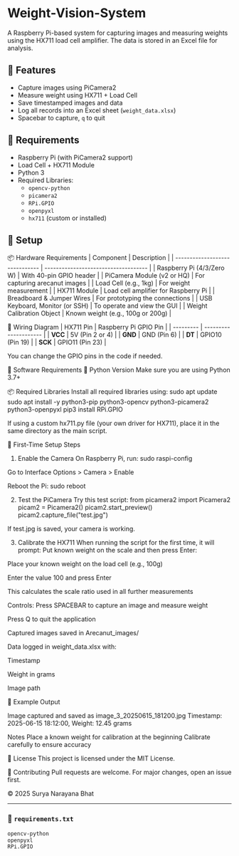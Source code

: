 # Weight-Vision-System

A Raspberry Pi-based system for capturing images and measuring weights using the HX711 load cell amplifier. The data is stored in an Excel file for analysis.

## 📸 Features

- Capture images using PiCamera2
- Measure weight using HX711 + Load Cell
- Save timestamped images and data
- Log all records into an Excel sheet (`weight_data.xlsx`)
- Spacebar to capture, `q` to quit

## 🧰 Requirements

- Raspberry Pi (with PiCamera2 support)
- Load Cell + HX711 Module
- Python 3
- Required Libraries:
  - `opencv-python`
  - `picamera2`
  - `RPi.GPIO`
  - `openpyxl`
  - `hx711` (custom or installed)

## 🔧 Setup

📦 Hardware Requirements
| Component                      | Description                          |
| ------------------------------ | ------------------------------------ |
| Raspberry Pi (4/3/Zero W)      | With 40-pin GPIO header              |
| PiCamera Module (v2 or HQ)     | For capturing arecanut images        |
| Load Cell (e.g., 1kg)          | For weight measurement               |
| HX711 Module                   | Load cell amplifier for Raspberry Pi |
| Breadboard & Jumper Wires      | For prototyping the connections      |
| USB Keyboard, Monitor (or SSH) | To operate and view the GUI          |
| Weight Calibration Object      | Known weight (e.g., 100g or 200g)    |

🔌 Wiring Diagram
| HX711 Pin | Raspberry Pi GPIO Pin |
| --------- | --------------------- |
| **VCC**   | 5V (Pin 2 or 4)       |
| **GND**   | GND (Pin 6)           |
| **DT**    | GPIO10 (Pin 19)       |
| **SCK**   | GPIO11 (Pin 23)       |

You can change the GPIO pins in the code if needed.

🧰 Software Requirements
🐍 Python Version
Make sure you are using Python 3.7+

📦 Required Libraries
Install all required libraries using:
sudo apt update
sudo apt install -y python3-pip python3-opencv python3-picamera2 python3-openpyxl
pip3 install RPi.GPIO

If using a custom hx711.py file (your own driver for HX711), place it in the same directory as the main script.

🧪 First-Time Setup Steps

1. Enable the Camera
On Raspberry Pi, run: sudo raspi-config

Go to Interface Options > Camera > Enable

Reboot the Pi: sudo reboot

2. Test the PiCamera
Try this test script:
from picamera2 import Picamera2
picam2 = Picamera2()
picam2.start_preview()
picam2.capture_file("test.jpg")

If test.jpg is saved, your camera is working.

3. Calibrate the HX711
When running the script for the first time, it will prompt: Put known weight on the scale and then press Enter:

Place your known weight on the load cell (e.g., 100g)

Enter the value 100 and press Enter

This calculates the scale ratio used in all further measurements

Controls:
Press SPACEBAR to capture an image and measure weight

Press Q to quit the application

Captured images saved in Arecanut_images/

Data logged in weight_data.xlsx with:

Timestamp

Weight in grams

Image path

🧪 Example Output

Image captured and saved as image_3_20250615_181200.jpg
Timestamp: 2025-06-15 18:12:00, Weight: 12.45 grams

Notes
Place a known weight for calibration at the beginning
Calibrate carefully to ensure accuracy

📜 License
This project is licensed under the MIT License.

🤝 Contributing
Pull requests are welcome. For major changes, open an issue first.

© 2025 Surya Narayana Bhat

---

### 📄 `requirements.txt`

```txt
opencv-python
openpyxl
RPi.GPIO
